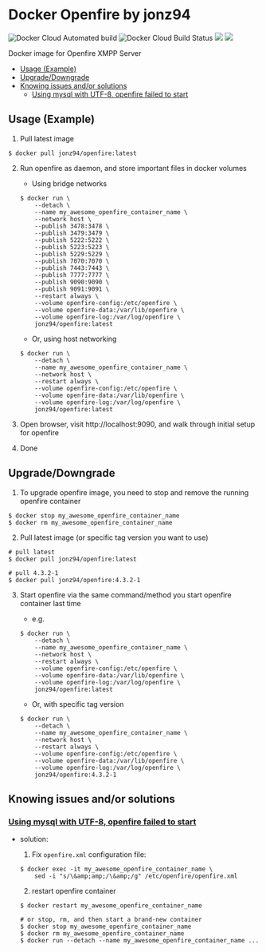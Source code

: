 # Docker Openfire by jonz94

![Docker Cloud Automated build](https://img.shields.io/docker/cloud/automated/jonz94/openfire.svg)
![Docker Cloud Build Status](https://img.shields.io/docker/cloud/build/jonz94/openfire.svg)
[![](https://images.microbadger.com/badges/version/jonz94/openfire.svg)](https://microbadger.com/images/jonz94/openfire)
[![](https://images.microbadger.com/badges/image/jonz94/openfire.svg)](https://microbadger.com/images/jonz94/openfire)

Docker image for Openfire XMPP Server

<!-- vim-markdown-toc GFM -->

* [Usage (Example)](#usage-example)
* [Upgrade/Downgrade](#upgradedowngrade)
* [Knowing issues and/or solutions](#knowing-issues-andor-solutions)
    * [Using mysql with UTF-8, openfire failed to start](#using-mysql-with-utf-8-openfire-failed-to-start)

<!-- vim-markdown-toc -->

## Usage (Example)

1. Pull latest image

```
$ docker pull jonz94/openfire:latest
```

2. Run openfire as daemon, and store important files in docker volumes

    * Using bridge networks

    ```
    $ docker run \
        --detach \
        --name my_awesome_openfire_container_name \
        --network host \
        --publish 3478:3478 \
        --publish 3479:3479 \
        --publish 5222:5222 \
        --publish 5223:5223 \
        --publish 5229:5229 \
        --publish 7070:7070 \
        --publish 7443:7443 \
        --publish 7777:7777 \
        --publish 9090:9090 \
        --publish 9091:9091 \
        --restart always \
        --volume openfire-config:/etc/openfire \
        --volume openfire-data:/var/lib/openfire \
        --volume openfire-log:/var/log/openfire \
        jonz94/openfire:latest
    ```

    * Or, using host networking

    ```
    $ docker run \
        --detach \
        --name my_awesome_openfire_container_name \
        --network host \
        --restart always \
        --volume openfire-config:/etc/openfire \
        --volume openfire-data:/var/lib/openfire \
        --volume openfire-log:/var/log/openfire \
        jonz94/openfire:latest
    ```

3. Open browser, visit http://localhost:9090, and walk through initial setup for openfire

4. Done

## Upgrade/Downgrade

1. To upgrade openfire image, you need to stop and remove the running openfire container

```
$ docker stop my_awesome_openfire_container_name
$ docker rm my_awesome_openfire_container_name
```

2. Pull latest image (or specific tag version you want to use)

```
# pull latest
$ docker pull jonz94/openfire:latest

# pull 4.3.2-1
$ docker pull jonz94/openfire:4.3.2-1
```

3. Start openfire via the same command/method you start openfire container last time

    * e.g.

    ```
    $ docker run \
        --detach \
        --name my_awesome_openfire_container_name \
        --network host \
        --restart always \
        --volume openfire-config:/etc/openfire \
        --volume openfire-data:/var/lib/openfire \
        --volume openfire-log:/var/log/openfire \
        jonz94/openfire:latest
    ```

    * Or, with specific tag version

    ```
    $ docker run \
        --detach \
        --name my_awesome_openfire_container_name \
        --network host \
        --restart always \
        --volume openfire-config:/etc/openfire \
        --volume openfire-data:/var/lib/openfire \
        --volume openfire-log:/var/log/openfire \
        jonz94/openfire:4.3.2-1
    ```

## Knowing issues and/or solutions

### [Using mysql with UTF-8, openfire failed to start](https://discourse.igniterealtime.org/t/issue-when-restart-openfire-server-after-setup-openfire-using-mysql-with-utf-8-encode-via-a-fresh-installation/84011)

* solution:

    1. Fix `openfire.xml` configuration file:

    ```
    $ docker exec -it my_awesome_openfire_container_name \
        sed -i "s/\&amp;amp;/\&amp;/g" /etc/openfire/openfire.xml
    ```

    2. restart openfire container

    ```
    $ docker restart my_awesome_openfire_container_name

    # or stop, rm, and then start a brand-new container
    $ docker stop my_awesome_openfire_container_name
    $ docker rm my_awesome_openfire_container_name
    $ docker run --detach --name my_awesome_openfire_container_name ...
    ```
